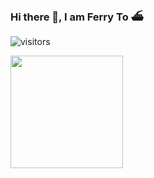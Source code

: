 ### Hi there 👋, I am Ferry To ⛴️

![visitors](https://visitor-badge.glitch.me/badge?page_id=ferrywlto.ferrywlto)
<!--
**ferrywlto/ferrywlto** is a ✨ _special_ ✨ repository because its `README.md` (this file) appears on your GitHub profile.

Here are some ideas to get you started:

- 🔭 I’m currently working on ...
- 🌱 I’m currently learning ...
- 👯 I’m looking to collaborate on ...
- 🤔 I’m looking for help with ...
- 💬 Ask me about ...
- 📫 How to reach me: ...
- 😄 Pronouns: ...
- ⚡ Fun fact: ...
-->
<img height="180em" src="https://github-readme-stats.vercel.app/api?username=ferrywlto&show_icons=true&hide_border=true&&count_private=true&include_all_commits=true" />
